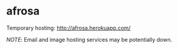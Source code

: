 # afrosa

Temporary hosting: http://afrosa.herokuapp.com/

*NOTE*: Email and image hosting services may be potentially down.
